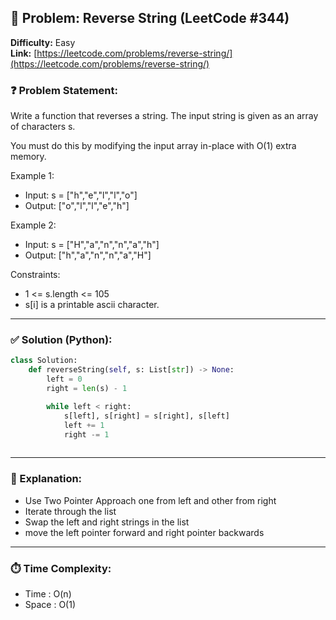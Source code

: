 
## 🧠 Problem: Reverse String (LeetCode #344)
**Difficulty:** Easy  
**Link:** [https://leetcode.com/problems/reverse-string/](https://leetcode.com/problems/reverse-string/)


### ❓ Problem Statement:
Write a function that reverses a string. The input string is given as an array of characters s.

You must do this by modifying the input array in-place with O(1) extra memory.

 

Example 1:

- Input: s = ["h","e","l","l","o"]
- Output: ["o","l","l","e","h"]

Example 2:

- Input: s = ["H","a","n","n","a","h"]
- Output: ["h","a","n","n","a","H"]
 

Constraints:

- 1 <= s.length <= 105
- s[i] is a printable ascii character.

---

### ✅ Solution (Python):
```python
class Solution:
    def reverseString(self, s: List[str]) -> None:
        left = 0
        right = len(s) - 1

        while left < right:
            s[left], s[right] = s[right], s[left]
            left += 1
            right -= 1
        
```

---

### 🧠 Explanation:

- Use Two Pointer Approach one from left and other from right
- Iterate through the list 
- Swap the left and right strings in the list
- move the left pointer forward and right pointer backwards


---

### ⏱️ Time Complexity:

- Time : O(n)
- Space : O(1)
